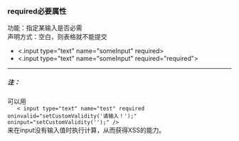 ### required必要属性
功能：指定某输入是否必需 <br>
声明方式：空白，则表格就不能提交 <br>
  * <.input type="text" name="someInput" required>
  * <.input type="text" name="someInput" required="required">

----
##### 注：
可以用 <br>
`	< input type="text" name="test" required oninvalid="setCustomValidity('请输入！');" oninput="setCustomValidity('');" />`<br>
来在input没有输入值时执行计算，从而获得XSS的能力。 <br>
